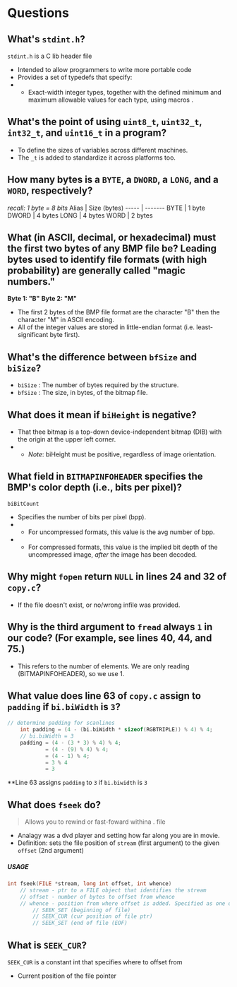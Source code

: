 # Questions

## What's `stdint.h`?

`stdint.h` is a C lib header file

- Intended to allow programmers to write more portable code
- Provides a set of typedefs that specify:
- - Exact-width integer types, together with the defined minimum and maximum allowable values for each type, using macros .

## What's the point of using `uint8_t`, `uint32_t`, `int32_t`, and `uint16_t` in a program?

- To define the sizes of variables across different machines.
- The `_t` is added to standardize it across platforms too.

## How many bytes is a `BYTE`, a `DWORD`, a `LONG`, and a `WORD`, respectively?

_recall: 1 byte = 8 bits_
Alias | Size (bytes)
----- | -------
BYTE | 1 byte
DWORD | 4 bytes
LONG | 4 bytes
WORD | 2 bytes

## What (in ASCII, decimal, or hexadecimal) must the first two bytes of any BMP file be? Leading bytes used to identify file formats (with high probability) are generally called "magic numbers."

**Byte 1: "B"**
**Byte 2: "M"**

- The first 2 bytes of the BMP file format are the character "B" then the character "M" in ASCII encoding.
- All of the integer values are stored in little-endian format (i.e. least-significant byte first).

## What's the difference between `bfSize` and `biSize`?

- `biSize` : The number of bytes required by the structure.
- `bfSize` : The size, in bytes, of the bitmap file.

## What does it mean if `biHeight` is negative?

- That thee bitmap is a top-down device-independent bitmap (DIB) with the origin at the upper left corner.
- - _Note_: biHeight must be positive, regardless of image orientation.

## What field in `BITMAPINFOHEADER` specifies the BMP's color depth (i.e., bits per pixel)?

`biBitCount`

- Specifies the number of bits per pixel (bpp).
- - For uncompressed formats, this value is the avg number of bpp.
- - For compressed formats, this value is the implied bit depth of the uncompressed image, _after_ the image has been decoded.

## Why might `fopen` return `NULL` in lines 24 and 32 of `copy.c`?

- If the file doesn't exist, or no/wrong infile was provided.

## Why is the third argument to `fread` always `1` in our code? (For example, see lines 40, 44, and 75.)

- This refers to the number of elements. We are only reading (BITMAPINFOHEADER), so we use 1.

## What value does line 63 of `copy.c` assign to `padding` if `bi.biWidth` is `3`?

```C
// determine padding for scanlines
    int padding = (4 - (bi.biWidth * sizeof(RGBTRIPLE)) % 4) % 4;
    // bi.biWidth = 3
    padding = (4 - (3 * 3) % 4) % 4;
            = (4 - (9) % 4) % 4;
            = (4 - 1) % 4;
            = 3 % 4
            = 3
```

\*\*Line 63 assigns `padding` to `3` if `bi.biwidth` is `3`

## What does `fseek` do?

> Allows you to rewind or fast-foward withina . file

- Analagy was a dvd player and setting how far along you are in movie.
- Definition: sets the file position of `stream` (first argument) to the given `offset` (2nd argument)

##### USAGE

```C
int fseek(FILE *stream, long int offset, int whence)
    // stream - ptr to a FILE object that identifies the stream
    // offset - number of bytes to offset from whence
    // whence - position from where offset is added. Specified as one of
        // SEEK_SET (beginning of file)
        // SEEK_CUR (cur position of file ptr)
        // SEEK_SET (end of file (EOF)
```

## What is `SEEK_CUR`?

`SEEK_CUR` is a constant int that specifies where to offset from

- Current position of the file pointer
